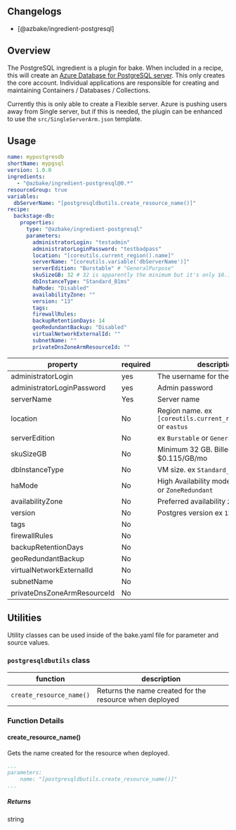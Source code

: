 ## Changelogs

* [@azbake/ingredient-postgresql]

## Overview

The PostgreSQL ingredient is a plugin for bake. When included in a recipe, this will create an [Azure Database for PostgreSQL server](https://docs.microsoft.com/en-us/azure/postgresql/).
This only creates the core account. Individual applications are responsible for creating and maintaining Containers / Databases / Collections.

Currently this is only able to create a Flexible server. Azure is pushing users away from Single server, but if this is needed, the plugin can be enhanced to use the `src/SingleServerArm.json` template.

## Usage

```yaml
name: mypostgresdb
shortName: mypgsql
version: 1.0.0
ingredients:
   - "@azbake/ingredient-postgresql@0.*"
resourceGroup: true
variables:
  dbServerName: "[postgresqldbutils.create_resource_name()]"
recipe:
  backstage-db:
    properties:
      type: "@azbake/ingredient-postgresql"
      parameters:
        administratorLogin: "testadmin"
        administratorLoginPassword: "testbadpass"
        location: "[coreutils.current_region().name]"
        serverName: "[coreutils.variable('dbServerName')]"
        serverEdition: "Burstable" # "GeneralPurpose"
        skuSizeGB: 32 # 32 is apparently the minimum but it's only $0.115/GB/mo
        dbInstanceType: "Standard_B1ms"
        haMode: "Disabled"
        availabilityZone: ""
        version: "13"
        tags:
        firewallRules:
        backupRetentionDays: 14
        geoRedundantBackup: "Disabled"
        virtualNetworkExternalId: ""
        subnetName: ""
        privateDnsZoneArmResourceId: ""
```

| property | required | description |
| -------- | -------- | ----------- |
| administratorLogin | yes | The username for the server admin |
| administratorLoginPassword | yes | Admin password  |
| serverName | Yes | Server name  |
| location | No | Region name. ex `[coreutils.current_region().name]` or `eastus` |
| serverEdition | No | ex `Burstable` or `GeneralPurpose` |
| skuSizeGB | No | Minimum 32 GB. Billed at $0.115/GB/mo|
| dbInstanceType | No | VM size. ex `Standard_B1ms` |
| haMode | No | High Availability mode. ex `Disabled` or `ZoneRedundant` |
| availabilityZone | No | Preferred availability zone. ex `1` or `2` |
| version | No | Postgres version ex `12` or `13` |
| tags | No |  |
| firewallRules | No | |
| backupRetentionDays | No | |
| geoRedundantBackup | No | |
| virtualNetworkExternalId | No | |
| subnetName | No | |
| privateDnsZoneArmResourceId | No | |


## Utilities

Utility classes can be used inside of the bake.yaml file for parameter and source values.


### ``postgresqldbutils`` class

| function | description |
| -------- | ----------- |
| `create_resource_name()` | Returns the name created for the resource when deployed |

### Function Details

#### create_resource_name()

Gets the name created for the resource when deployed.

```yaml
...
parameters:
    name: "[postgresqldbutils.create_resource_name()]"
...
```

##### Returns

string